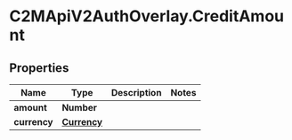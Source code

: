 # C2MApiV2AuthOverlay.CreditAmount

## Properties

Name | Type | Description | Notes
------------ | ------------- | ------------- | -------------
**amount** | **Number** |  | 
**currency** | [**Currency**](Currency.md) |  | 


